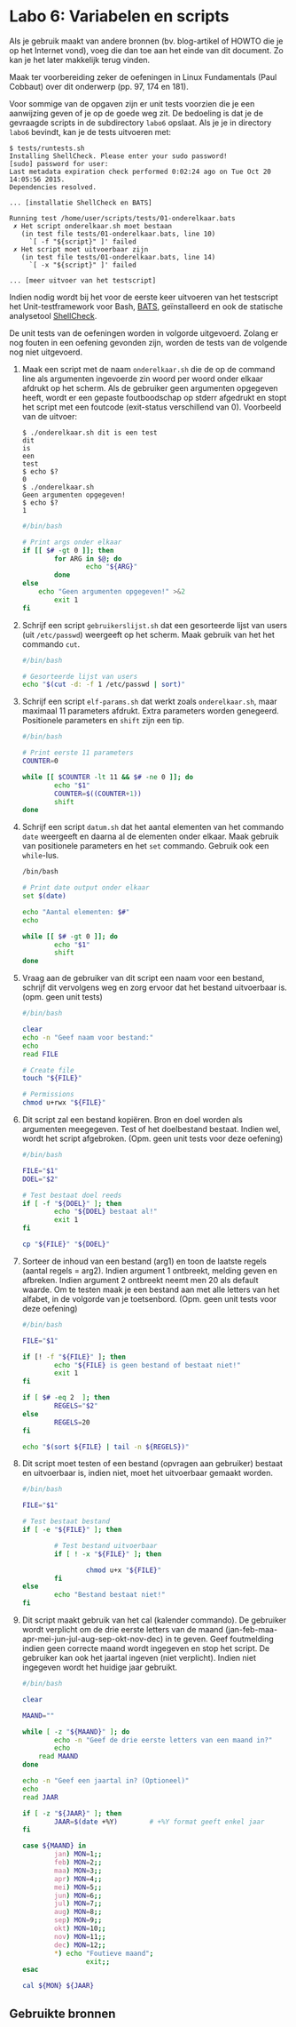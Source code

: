 # Labo 6: Variabelen en scripts

Als je gebruik maakt van andere bronnen (bv. blog-artikel of HOWTO die je op het Internet vond), voeg die dan toe aan het einde van dit document. Zo kan je het later makkelijk terug vinden.

Maak ter voorbereiding zeker de oefeningen in Linux Fundamentals (Paul Cobbaut) over dit onderwerp (pp. 97, 174 en 181).

Voor sommige van de opgaven zijn er unit tests voorzien die je een aanwijzing geven of je op de goede weg zit. De bedoeling is dat je de gevraagde scripts in de subdirectory `labo6` opslaat. Als je je in directory `labo6` bevindt, kan je de tests uitvoeren met:

```
$ tests/runtests.sh
Installing ShellCheck. Please enter your sudo password!
[sudo] password for user: 
Last metadata expiration check performed 0:02:24 ago on Tue Oct 20 14:05:56 2015.
Dependencies resolved.

... [installatie ShellCheck en BATS]

Running test /home/user/scripts/tests/01-onderelkaar.bats
 ✗ Het script onderelkaar.sh moet bestaan
   (in test file tests/01-onderelkaar.bats, line 10)
     `[ -f "${script}" ]' failed
 ✗ Het script moet uitvoerbaar zijn
   (in test file tests/01-onderelkaar.bats, line 14)
     `[ -x "${script}" ]' failed

... [meer uitvoer van het testscript]
```

Indien nodig wordt bij het voor de eerste keer uitvoeren van het testscript het Unit-testframework voor Bash, [BATS](https://github.com/sstephenson/bats), geïnstalleerd en ook de statische analysetool [ShellCheck](https://www.shellcheck.net/).

De unit tests van de oefeningen worden in volgorde uitgevoerd. Zolang er nog fouten in een oefening gevonden zijn, worden de tests van de volgende nog niet uitgevoerd.

1. Maak een script met de naam `onderelkaar.sh` die de op de command line als argumenten ingevoerde zin woord per woord onder elkaar afdrukt op het scherm. Als de gebruiker geen argumenten opgegeven heeft, wordt er een gepaste foutboodschap op stderr afgedrukt en stopt het script met een foutcode (exit-status verschillend van 0). Voorbeeld van de uitvoer:

    ```
    $ ./onderelkaar.sh dit is een test
    dit
    is
    een
    test
    $ echo $?
    0
    $ ./onderelkaar.sh
    Geen argumenten opgegeven!
    $ echo $?
    1
    ```
    
    ```bash
    #/bin/bash

    # Print args onder elkaar
    if [[ $# -gt 0 ]]; then
            for ARG in $@; do
                    echo "${ARG}"
            done
    else
        echo "Geen argumenten opgegeven!" >&2
            exit 1
    fi
    ```

2. Schrijf een script `gebruikerslijst.sh` dat een gesorteerde lijst van users (uit `/etc/passwd`) weergeeft op het scherm. Maak gebruik van het het commando `cut`.
    ```bash
    #/bin/bash

    # Gesorteerde lijst van users
    echo "$(cut -d: -f 1 /etc/passwd | sort)"
    ```

3. Schrijf een script `elf-params.sh` dat werkt zoals `onderelkaar.sh`, maar maximaal 11 parameters afdrukt. Extra parameters worden genegeerd.  Positionele parameters en `shift` zijn een tip.
    ```bash
    #/bin/bash

    # Print eerste 11 parameters
    COUNTER=0

    while [[ $COUNTER -lt 11 && $# -ne 0 ]]; do
            echo "$1"
            COUNTER=$((COUNTER+1))
            shift
    done
    ```

4. Schrijf een script `datum.sh` dat het aantal elementen van het commando `date` weergeeft en daarna al de elementen onder elkaar. Maak gebruik van positionele parameters en het `set` commando. Gebruik ook een `while`-lus.
    ```bash
    /bin/bash

    # Print date output onder elkaar
    set $(date)

    echo "Aantal elementen: $#"
    echo

    while [[ $# -gt 0 ]]; do
            echo "$1"
            shift
    done
    ```

5. Vraag aan de gebruiker van dit script een naam voor een bestand, schrijf dit vervolgens weg en zorg ervoor dat het bestand uitvoerbaar is. (opm. geen unit tests)
    ```bash
    #/bin/bash

    clear
    echo -n "Geef naam voor bestand:"
    echo
    read FILE

    # Create file
    touch "${FILE}"

    # Permissions
    chmod u+rwx "${FILE}"
    ```

6. Dit script zal een bestand kopiëren. Bron en doel worden als argumenten meegegeven. Test of het doelbestand bestaat. Indien wel, wordt het script afgebroken. (Opm. geen unit tests voor deze oefening)
    ```bash
    #/bin/bash

    FILE="$1"
    DOEL="$2"

    # Test bestaat doel reeds
    if [ -f "${DOEL}" ]; then
            echo "${DOEL} bestaat al!"
            exit 1
    fi

    cp "${FILE}" "${DOEL}"
    ```

7. Sorteer de inhoud van een bestand (arg1) en toon de laatste regels (aantal regels = arg2). Indien argument 1 ontbreekt, melding geven en afbreken. Indien argument 2 ontbreekt neemt men 20 als default waarde. Om te testen maak je een bestand aan met alle letters van het alfabet, in de volgorde van je toetsenbord. (Opm. geen unit tests voor deze oefening)
    ```bash
    #/bin/bash

    FILE="$1"

    if [! -f "${FILE}" ]; then
            echo "${FILE} is geen bestand of bestaat niet!"
            exit 1
    fi

    if [ $# -eq 2  ]; then
            REGELS="$2"
    else
            REGELS=20
    fi

    echo "$(sort ${FILE} | tail -n ${REGELS})"
    ```

8. Dit script moet testen of een bestand (opvragen aan gebruiker) bestaat en uitvoerbaar is, indien niet, moet het uitvoerbaar gemaakt worden.
    ```bash
    #/bin/bash

    FILE="$1"

    # Test bestaat bestand
    if [ -e "${FILE}" ]; then

            # Test bestand uitvoerbaar
            if [ ! -x "${FILE}" ]; then

                    chmod u+x "${FILE}"
            fi
    else
            echo "Bestand bestaat niet!"
    fi
    ```

9. Dit script maakt gebruik van het cal (kalender commando). De gebruiker wordt verplicht om de drie eerste letters van de maand (jan-feb-maa-apr-mei-jun-jul-aug-sep-okt-nov-dec) in te geven. Geef foutmelding indien geen correcte maand wordt ingegeven en stop het script. De gebruiker kan ook het jaartal ingeven (niet verplicht). Indien niet ingegeven wordt het huidige jaar gebruikt.
    ```bash
    #/bin/bash

    clear

    MAAND=""

    while [ -z "${MAAND}" ]; do
            echo -n "Geef de drie eerste letters van een maand in?"
            echo
        read MAAND
    done

    echo -n "Geef een jaartal in? (Optioneel)"
    echo
    read JAAR

    if [ -z "${JAAR}" ]; then
            JAAR=$(date +%Y)        # +%Y format geeft enkel jaar
    fi

    case ${MAAND} in
            jan) MON=1;;
            feb) MON=2;;
            maa) MON=3;;
            apr) MON=4;;
            mei) MON=5;;
            jun) MON=6;;
            jul) MON=7;;
            aug) MON=8;;
            sep) MON=9;;
            okt) MON=10;;
            nov) MON=11;;
            dec) MON=12;;
            *) echo "Foutieve maand";
                    exit;;
    esac

    cal ${MON} ${JAAR}
    ```

## Gebruikte bronnen

